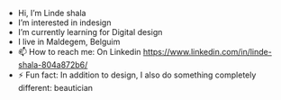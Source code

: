 -  Hi, I’m Linde shala
-  I’m interested in indesign
-  I’m currently learning for Digital design
- I live in Maldegem, Belguim
- 📫 How to reach me: On Linkedin https://www.linkedin.com/in/linde-shala-804a872b6/  
- ⚡ Fun fact: In addition to design, I also do something completely different: beautician
